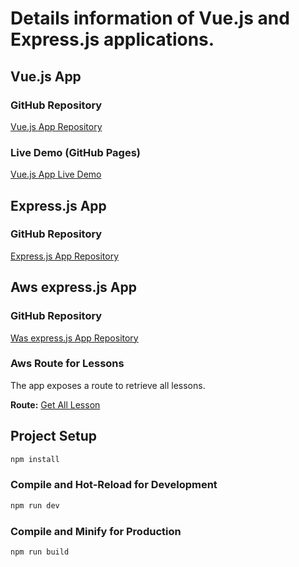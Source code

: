 
# Details information of Vue.js and Express.js applications.


## Vue.js App

### GitHub Repository
[Vue.js App Repository](https://github.com/your-username/vue-app)

### Live Demo (GitHub Pages)
[Vue.js App Live Demo](https://your-username.github.io/vue-app)

## Express.js App

### GitHub Repository
[Express.js App Repository](https://github.com/your-username/express-app)

## Aws express.js App

### GitHub Repository
[Was express.js App Repository](https://github.com/your-username/was-wcpress-app)

### Aws Route for Lessons
The app exposes a route to retrieve all lessons.

**Route:**
[Get All Lesson](http://webserver-env.eba-jrmuymp5.eu-west-2.elasticbeanstalk.com/lesson)




## Project Setup

```sh
npm install
```

### Compile and Hot-Reload for Development

```sh
npm run dev
```

### Compile and Minify for Production

```sh
npm run build
```
